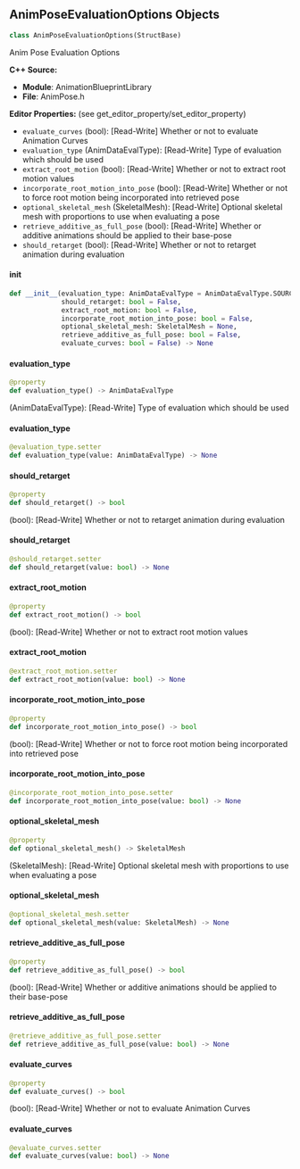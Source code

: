## AnimPoseEvaluationOptions Objects

```python
class AnimPoseEvaluationOptions(StructBase)
```

Anim Pose Evaluation Options

**C++ Source:**

- **Module**: AnimationBlueprintLibrary
- **File**: AnimPose.h

**Editor Properties:** (see get_editor_property/set_editor_property)

- ``evaluate_curves`` (bool):  [Read-Write] Whether or not to evaluate Animation Curves
- ``evaluation_type`` (AnimDataEvalType):  [Read-Write] Type of evaluation which should be used
- ``extract_root_motion`` (bool):  [Read-Write] Whether or not to extract root motion values
- ``incorporate_root_motion_into_pose`` (bool):  [Read-Write] Whether or not to force root motion being incorporated into retrieved pose
- ``optional_skeletal_mesh`` (SkeletalMesh):  [Read-Write] Optional skeletal mesh with proportions to use when evaluating a pose
- ``retrieve_additive_as_full_pose`` (bool):  [Read-Write] Whether or additive animations should be applied to their base-pose
- ``should_retarget`` (bool):  [Read-Write] Whether or not to retarget animation during evaluation

<a id="unreal.AnimPoseEvaluationOptions.__init__"></a>

#### __init__

```python
def __init__(evaluation_type: AnimDataEvalType = AnimDataEvalType.SOURCE,
             should_retarget: bool = False,
             extract_root_motion: bool = False,
             incorporate_root_motion_into_pose: bool = False,
             optional_skeletal_mesh: SkeletalMesh = None,
             retrieve_additive_as_full_pose: bool = False,
             evaluate_curves: bool = False) -> None
```

<a id="unreal.AnimPoseEvaluationOptions.evaluation_type"></a>

#### evaluation_type

```python
@property
def evaluation_type() -> AnimDataEvalType
```

(AnimDataEvalType):  [Read-Write] Type of evaluation which should be used

<a id="unreal.AnimPoseEvaluationOptions.evaluation_type"></a>

#### evaluation_type

```python
@evaluation_type.setter
def evaluation_type(value: AnimDataEvalType) -> None
```

<a id="unreal.AnimPoseEvaluationOptions.should_retarget"></a>

#### should_retarget

```python
@property
def should_retarget() -> bool
```

(bool):  [Read-Write] Whether or not to retarget animation during evaluation

<a id="unreal.AnimPoseEvaluationOptions.should_retarget"></a>

#### should_retarget

```python
@should_retarget.setter
def should_retarget(value: bool) -> None
```

<a id="unreal.AnimPoseEvaluationOptions.extract_root_motion"></a>

#### extract_root_motion

```python
@property
def extract_root_motion() -> bool
```

(bool):  [Read-Write] Whether or not to extract root motion values

<a id="unreal.AnimPoseEvaluationOptions.extract_root_motion"></a>

#### extract_root_motion

```python
@extract_root_motion.setter
def extract_root_motion(value: bool) -> None
```

<a id="unreal.AnimPoseEvaluationOptions.incorporate_root_motion_into_pose"></a>

#### incorporate_root_motion_into_pose

```python
@property
def incorporate_root_motion_into_pose() -> bool
```

(bool):  [Read-Write] Whether or not to force root motion being incorporated into retrieved pose

<a id="unreal.AnimPoseEvaluationOptions.incorporate_root_motion_into_pose"></a>

#### incorporate_root_motion_into_pose

```python
@incorporate_root_motion_into_pose.setter
def incorporate_root_motion_into_pose(value: bool) -> None
```

<a id="unreal.AnimPoseEvaluationOptions.optional_skeletal_mesh"></a>

#### optional_skeletal_mesh

```python
@property
def optional_skeletal_mesh() -> SkeletalMesh
```

(SkeletalMesh):  [Read-Write] Optional skeletal mesh with proportions to use when evaluating a pose

<a id="unreal.AnimPoseEvaluationOptions.optional_skeletal_mesh"></a>

#### optional_skeletal_mesh

```python
@optional_skeletal_mesh.setter
def optional_skeletal_mesh(value: SkeletalMesh) -> None
```

<a id="unreal.AnimPoseEvaluationOptions.retrieve_additive_as_full_pose"></a>

#### retrieve_additive_as_full_pose

```python
@property
def retrieve_additive_as_full_pose() -> bool
```

(bool):  [Read-Write] Whether or additive animations should be applied to their base-pose

<a id="unreal.AnimPoseEvaluationOptions.retrieve_additive_as_full_pose"></a>

#### retrieve_additive_as_full_pose

```python
@retrieve_additive_as_full_pose.setter
def retrieve_additive_as_full_pose(value: bool) -> None
```

<a id="unreal.AnimPoseEvaluationOptions.evaluate_curves"></a>

#### evaluate_curves

```python
@property
def evaluate_curves() -> bool
```

(bool):  [Read-Write] Whether or not to evaluate Animation Curves

<a id="unreal.AnimPoseEvaluationOptions.evaluate_curves"></a>

#### evaluate_curves

```python
@evaluate_curves.setter
def evaluate_curves(value: bool) -> None
```

<a id="unreal.AnimPose"></a>